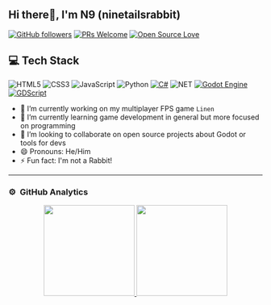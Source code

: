 ## Hi there👋, I'm N9 (ninetailsrabbit)

[![GitHub followers](https://img.shields.io/github/followers/ninetailsrabbit?label=Follow&style=social)](https://github.com/ninetailsrabbit?tab=followers)
[![PRs Welcome](https://img.shields.io/badge/PRs-welcome-brightgreen.svg?style=flat&logo=github)](https://github.com/ninetailsrabbit) 
[![Open Source Love](https://badges.frapsoft.com/os/v2/open-source.svg?v=103)](https://github.com/ninetailsrabbit)

## 💻 Tech Stack
<!-- Badges from https://github.com/Ileriayo/markdown-badges -->
![HTML5](https://img.shields.io/badge/html5-%23E34F26.svg?style=for-the-badge&logo=html5&logoColor=white)
![CSS3](https://img.shields.io/badge/css3-%231572B6.svg?style=for-the-badge&logo=css3&logoColor=white)
![JavaScript](https://img.shields.io/badge/javascript-%23323330.svg?style=for-the-badge&logo=javascript&logoColor=%23F7DF1E)
![Python](https://img.shields.io/badge/python-3670A0?style=for-the-badge&logo=python&logoColor=ffdd54)
[![C#](https://img.shields.io/badge/c%23-%23239120.svg?style=for-the-badge&logo=c-sharp&logoColor=white&logoSize=auto)](https://docs.godotengine.org/en/stable/tutorials/scripting/c_sharp/index.html)
![NET](https://img.shields.io/badge/%23-c?style=for-the-badge&logo=dotnet&logoSize=auto&color=%23512BD4)
[![Godot Engine](https://img.shields.io/badge/GODOT-%23FFFFFF.svg?style=for-the-badge&logo=godot-engine)](https://godotengine.org)
[![GDScript](https://img.shields.io/badge/GDScript-5e5086?style=for-the-badge)](https://docs.godotengine.org/es/4.x/tutorials/scripting/gdscript/gdscript_basics.html)

- 🔭 I’m currently working on my multiplayer FPS game `Linen`
- 🌱 I’m currently learning game development in general but more focused on programming
- 👯 I’m looking to collaborate on open source projects about Godot or tools for devs
- 😄 Pronouns: He/Him
- ⚡ Fun fact: I'm not a Rabbit!

- - -
### ⚙️ &nbsp;GitHub Analytics

<p align="center">
<a href="https://github.com/ninetailsrabbit">
  <img height="180em" src="https://github-readme-stats.vercel.app/api?username=ninetailsrabbit&show_icons=true&theme=moltack&include_all_commits=true&count_private=true"/>
  <img height="180em" src="https://github-readme-stats.vercel.app/api/top-langs/?username=ninetailsrabbit&layout=compact&langs_count=8&theme=moltack"/>
</a>
</p>
